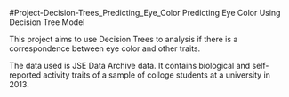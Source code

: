#Project-Decision-Trees_Predicting_Eye_Color
Predicting Eye Color Using Decision Tree Model

This project aims to use Decision Trees to analysis if there is a correspondence between eye color and other traits.

The data used is JSE Data Archive data. It contains biological and self-reported activity traits of a sample of colloge students at a university in 2013.
